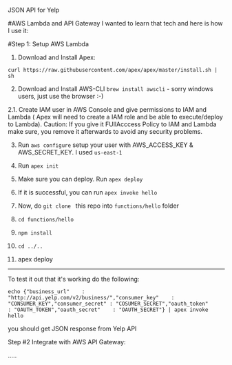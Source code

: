 JSON API for Yelp


#AWS Lambda and API Gateway
I wanted to learn that tech and here is how I use it:

#Step 1: Setup AWS Lambda

1. Download and Install Apex:

`curl https://raw.githubusercontent.com/apex/apex/master/install.sh | sh`

2. Download and Install AWS-CLI `brew install awscli` - sorry windows users, just use the browser :-)

2.1. Create IAM user in AWS Console and give permissions to IAM and Lambda (
Apex will need to create a IAM role and be able to execute/deploy to Lambda).
Caution: If you give it FUllAcccess Policy to IAM and Lambda make sure, you remove it afterwards to avoid any security problems.

3. Run `aws configure`
setup your user with AWS_ACCESS_KEY & AWS_SECRET_KEY.
I used `us-east-1`

4. Run `apex init`

5. Make sure you can deploy. Run `apex deploy`

6. If it is successful, you can run `apex invoke hello`

7. Now, do `git clone ` this repo into `functions/hello` folder

8. `cd functions/hello `

9. `npm install`

10. `cd ../..`

11. apex deploy

------------------

To test it out that it's working do the following:

```
echo {"business_url"    : "http://api.yelp.com/v2/business/","consumer_key"    : "CONSUMER_KEY","consumer_secret" : "COSUMER_SECRET","oauth_token"     : "OAUTH_TOKEN","oauth_secret"    : "OAUTH_SECRET"} | apex invoke hello
```

you should get JSON response from Yelp API

Step #2 Integrate with AWS API Gateway: 

.....
